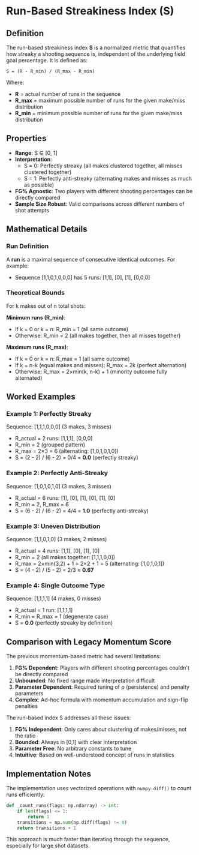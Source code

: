 # Run-Based Streakiness Index (S)

## Definition

The run-based streakiness index **S** is a normalized metric that quantifies how streaky a shooting sequence is, independent of the underlying field goal percentage. It is defined as:

```
S = (R - R_min) / (R_max - R_min)
```

Where:
- **R** = actual number of runs in the sequence
- **R_max** = maximum possible number of runs for the given make/miss distribution
- **R_min** = minimum possible number of runs for the given make/miss distribution

## Properties

- **Range**: S ∈ [0, 1]
- **Interpretation**: 
  - S = 0: Perfectly streaky (all makes clustered together, all misses clustered together)
  - S = 1: Perfectly anti-streaky (alternating makes and misses as much as possible)
- **FG% Agnostic**: Two players with different shooting percentages can be directly compared
- **Sample Size Robust**: Valid comparisons across different numbers of shot attempts

## Mathematical Details

### Run Definition
A **run** is a maximal sequence of consecutive identical outcomes. For example:
- Sequence [1,1,0,1,0,0,0] has 5 runs: [1,1], [0], [1], [0,0,0]

### Theoretical Bounds

For k makes out of n total shots:

**Minimum runs (R_min)**:
- If k = 0 or k = n: R_min = 1 (all same outcome)
- Otherwise: R_min = 2 (all makes together, then all misses together)

**Maximum runs (R_max)**:
- If k = 0 or k = n: R_max = 1 (all same outcome)
- If k = n-k (equal makes and misses): R_max = 2k (perfect alternation)
- Otherwise: R_max = 2×min(k, n-k) + 1 (minority outcome fully alternated)

## Worked Examples

### Example 1: Perfectly Streaky
Sequence: [1,1,1,0,0,0] (3 makes, 3 misses)
- R_actual = 2 runs: [1,1,1], [0,0,0]
- R_min = 2 (grouped pattern)
- R_max = 2×3 = 6 (alternating: [1,0,1,0,1,0])
- S = (2 - 2) / (6 - 2) = 0/4 = **0.0** (perfectly streaky)

### Example 2: Perfectly Anti-Streaky  
Sequence: [1,0,1,0,1,0] (3 makes, 3 misses)
- R_actual = 6 runs: [1], [0], [1], [0], [1], [0]
- R_min = 2, R_max = 6
- S = (6 - 2) / (6 - 2) = 4/4 = **1.0** (perfectly anti-streaky)

### Example 3: Uneven Distribution
Sequence: [1,1,0,1,0] (3 makes, 2 misses)
- R_actual = 4 runs: [1,1], [0], [1], [0] 
- R_min = 2 (all makes together: [1,1,1,0,0])
- R_max = 2×min(3,2) + 1 = 2×2 + 1 = 5 (alternating: [1,0,1,0,1])
- S = (4 - 2) / (5 - 2) = 2/3 ≈ **0.67**

### Example 4: Single Outcome Type
Sequence: [1,1,1,1] (4 makes, 0 misses)
- R_actual = 1 run: [1,1,1,1]
- R_min = R_max = 1 (degenerate case)
- S = **0.0** (perfectly streaky by definition)

## Comparison with Legacy Momentum Score

The previous momentum-based metric had several limitations:

1. **FG% Dependent**: Players with different shooting percentages couldn't be directly compared
2. **Unbounded**: No fixed range made interpretation difficult  
3. **Parameter Dependent**: Required tuning of ρ (persistence) and penalty parameters
4. **Complex**: Ad-hoc formula with momentum accumulation and sign-flip penalties

The run-based index S addresses all these issues:

1. **FG% Independent**: Only cares about clustering of makes/misses, not the ratio
2. **Bounded**: Always in [0,1] with clear interpretation
3. **Parameter Free**: No arbitrary constants to tune
4. **Intuitive**: Based on well-understood concept of runs in statistics

## Implementation Notes

The implementation uses vectorized operations with `numpy.diff()` to count runs efficiently:

```python
def _count_runs(flags: np.ndarray) -> int:
    if len(flags) <= 1:
        return 1
    transitions = np.sum(np.diff(flags) != 0)
    return transitions + 1
```

This approach is much faster than iterating through the sequence, especially for large shot datasets. 